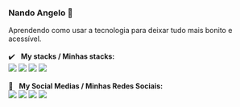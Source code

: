 ### Nando Angelo 👋
Aprendendo como usar a tecnologia para deixar tudo mais bonito e acessível.
<br/><br/>
:heavy_check_mark: &nbsp; **My stacks / Minhas stacks:** <br/>
<img src="https://img.shields.io/badge/python-%233776AB.svg?&style=flat-square&logo=python&logoColor=white"/>
<img src="https://img.shields.io/badge/html-%23239120.svg?&style=flat-square&logo=html5&logoColor=white"/>
<img src="https://img.shields.io/badge/css-%23239120.svg?&style=flat-square&logo=css3&logoColor=white"/>
<img src="https://img.shields.io/badge/javascript-%23F7DF1E.svg?&style=flat-square&logo=javascript&logoColor=black"/>
<br/><br/>
:link: &nbsp; **My Social Medias / Minhas Redes Sociais:** <br/>
[<img src="https://img.shields.io/badge/linkedin-%230077B5.svg?&style=for-the-badge&logo=linkedin&logoColor=white"/>](https://www.linkedin.com/in/nandoangelo/)
[<img src="https://img.shields.io/badge/youtube-%23FF0000.svg?&style=for-the-badge&logo=youtube&logoColor=white"/>](https://youtube.com/nandoangelo/)
[<img src="https://img.shields.io/badge/instagram-%23E4405F.svg?&style=for-the-badge&logo=instagram&logoColor=white"/>](https://www.instagram.com/nandoangelo/)
[<img src="https://img.shields.io/badge/WHATSAPP-%2325D366.svg?&style=for-the-badge&logo=whatsapp&logoColor=white"/>](https://wa.me/5563984021954)